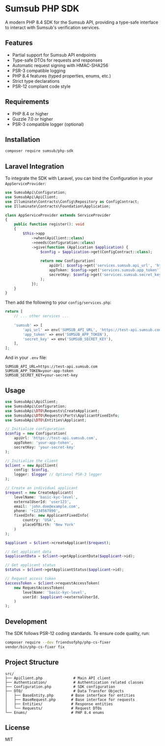 # Sumsub PHP SDK

A modern PHP 8.4 SDK for the Sumsub API, providing a type-safe interface to interact with Sumsub's verification services.

## Features

- Partial support for Sumsub API endpoints
- Type-safe DTOs for requests and responses
- Automatic request signing with HMAC-SHA256
- PSR-3 compatible logging
- PHP 8.4 features (typed properties, enums, etc.)
- Strict type declarations
- PSR-12 compliant code style

## Requirements

- PHP 8.4 or higher
- Guzzle 7.0 or higher
- PSR-3 compatible logger (optional)

## Installation

```bash
composer require sumsub/php-sdk
```

## Laravel Integration

To integrate the SDK with Laravel, you can bind the Configuration in your `AppServiceProvider`:

```php
use SumsubApi\Configuration;
use SumsubApi\ApiClient;
use Illuminate\Contracts\Config\Repository as ConfigContract;
use Illuminate\Contracts\Foundation\Application;

class AppServiceProvider extends ServiceProvider
{
    public function register(): void
    {
        $this->app
            ->when(ApiClient::class)
            ->needs(Configuration::class)
            ->give(function (Application $application) {
                $config = $application->get(ConfigContract::class);
                
                return new Configuration(
                    apiUrl: $config->get('services.sumsub.api_url', 'https://test-api.sumsub.com'),
                    appToken: $config->get('services.sumsub.app_token'),
                    secretKey: $config->get('services.sumsub.secret_key')
                );
            });
    }
}
```

Then add the following to your `config/services.php`:

```php
return [
    // ... other services ...
    
    'sumsub' => [
        'api_url' => env('SUMSUB_API_URL', 'https://test-api.sumsub.com'),
        'app_token' => env('SUMSUB_APP_TOKEN'),
        'secret_key' => env('SUMSUB_SECRET_KEY'),
    ],
];
```

And in your `.env` file:

```env
SUMSUB_API_URL=https://test-api.sumsub.com
SUMSUB_APP_TOKEN=your-app-token
SUMSUB_SECRET_KEY=your-secret-key
```

## Usage

```php
use SumsubApi\ApiClient;
use SumsubApi\Configuration;
use SumsubApi\DTO\Requests\CreateApplicant;
use SumsubApi\DTO\Requests\Parts\ApplicantFixedInfo;
use SumsubApi\DTO\Entities\Applicant;

// Initialize configuration
$config = new Configuration(
    apiUrl: 'https://test-api.sumsub.com',
    appToken: 'your-app-token',
    secretKey: 'your-secret-key'
);

// Initialize the client
$client = new ApiClient(
    config: $config,
    logger: $logger // Optional PSR-3 logger
);

// Create an individual applicant
$request = new CreateApplicant(
    levelName: 'basic-kyc-level',
    externalUserId: 'user123',
    email: 'john.doe@example.com',
    phone: '+1234567890',
    fixedInfo: new ApplicantFixedInfo(
        country: 'USA',
        placeOfBirth: 'New York'
    )
);

$applicant = $client->createApplicant($request);

// Get applicant data
$applicantData = $client->getApplicantData($applicant->id);

// Get applicant status
$status = $client->getApplicantStatus($applicant->id);

// Request access token
$accessToken = $client->requestAccessToken(
    new RequestAccessToken(
        levelName: 'basic-kyc-level',
        userId: $applicant->externalUserId,
    )
);
```

## Development

The SDK follows PSR-12 coding standards. To ensure code quality, run:

```bash
composer require --dev friendsofphp/php-cs-fixer
vendor/bin/php-cs-fixer fix
```

## Project Structure

```
src/
├── ApiClient.php              # Main API client
├── Authentication/            # Authentication related classes
├── Configuration.php          # SDK configuration
├── DTO/                       # Data Transfer Objects
│   ├── BaseEntity.php        # Base interface for entities
│   ├── BaseRequest.php       # Base interface for requests
│   ├── Entities/             # Response entities
│   └── Requests/             # Request DTOs
└── Enums/                    # PHP 8.4 enums
```

## License

MIT